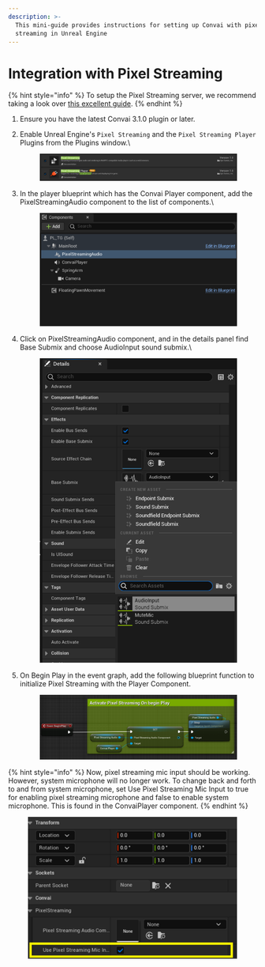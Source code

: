 ```yaml
---
description: >-
  This mini-guide provides instructions for setting up Convai with pixel
  streaming in Unreal Engine
---
```


# Integration with Pixel Streaming

{% hint style="info" %}
To setup the Pixel Streaming server, we recommend taking a look over [this excellent guide](https://github.com/TensorWorks/PixelStreamingCloudGuide/blob/main/Pixel%20Streaming%20UE5.md).
{% endhint %}

1. Ensure you have the latest Convai 3.1.0 plugin or later.
2.  Enable Unreal Engine's `Pixel Streaming` and the `Pixel Streaming Player` Plugins from the Plugins window.\


    <figure><img src="../../../.gitbook/assets/image (1) (1).png" alt=""><figcaption></figcaption></figure>
3.  In the player blueprint which has the Convai Player component, add the PixelStreamingAudio component to the list of components.\


    <figure><img src="../../../.gitbook/assets/image (3) (1).png" alt=""><figcaption></figcaption></figure>
4.  Click on PixelStreamingAudio component, and in the details panel find Base Submix and choose AudioInput sound submix.\


    <figure><img src="../../../.gitbook/assets/image (5).png" alt=""><figcaption></figcaption></figure>
5.  On Begin Play in the event graph, add the following blueprint function to initialize Pixel Streaming with the Player Component.



    <figure><img src="../../../.gitbook/assets/image (6).png" alt=""><figcaption></figcaption></figure>

{% hint style="info" %}
Now, pixel streaming mic input should be working. However, system microphone will no longer work. To change back and forth to and from system microphone, set Use Pixel Streaming Mic Input to true for enabling pixel streaming microphone and false to enable system microphone. This is found in the ConvaiPlayer component.
{% endhint %}

<figure><img src="../../../.gitbook/assets/image (7).png" alt=""><figcaption></figcaption></figure>
